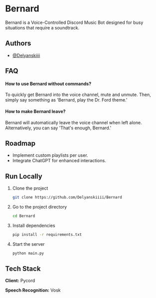 # Bernard

Bernard is a Voice-Controlled Discord Music Bot designed for busy situations that require a soundtrack.

## Authors

- [@Delyanskiiii](https://www.github.com/Delyanskiiii)

## FAQ

#### How to use Bernard without commands?

To quickly get Bernard into the voice channel, mute and unmute. Then, simply say something as 'Bernard, play the Dr. Ford theme.'

#### How to make Bernard leave?

Bernard will automatically leave the voice channel when left alone. Alternatively, you can say 'That's enough, Bernard.'

## Roadmap

- Implement custom playlists per user.
- Integrate ChatGPT for enhanced interactions.

## Run Locally

1. Clone the project

    ```bash
    git clone https://github.com/Delyanskiiii/Bernard
    ```

2. Go to the project directory

    ```bash
    cd Bernard
    ```

3. Install dependencies

    ```bash
    pip install -r requirements.txt
    ```

4. Start the server

    ```bash
    python main.py
    ```

## Tech Stack

**Client:** Pycord

**Speech Recognition:** Vosk
